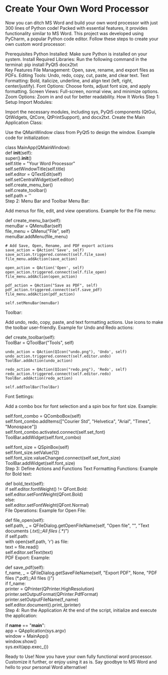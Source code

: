 # Create Your Own Word Processor
Now you can ditch MS Word and build your own word processor with just 300 lines of Python code! Packed with essential features, it provides functionality similar to MS Word.
This project was developed using PyCharm, a popular Python code editor. Follow these steps to create your own custom word processor:

Prerequisites
Python Installed: Make sure Python is installed on your system.
Install Required Libraries: Run the following command in the terminal:
pip install PyQt5 docx2txt  
Key Features
File Management: Open, save, rename, and export files as PDFs.
Editing Tools: Undo, redo, copy, cut, paste, and clear text.
Text Formatting: Bold, italicize, underline, and align text (left, right, center/justify).
Font Options: Choose fonts, adjust font size, and apply formatting.
Screen Views: Full-screen, normal view, and minimize options.
Zoom Options: Zoom in and out for better readability.
How It Works
Step 1: Setup
Import Modules:

Import the necessary modules, including sys, PyQt5 components (QtGui, QtWidgets, QtCore, QtPrintSupport), and docx2txt.
Create the Main Application Class:

Use the QMainWindow class from PyQt5 to design the window.
Example code for initialization:

class MainApp(QMainWindow):  
    def __init__(self):  
        super().__init__()  
        self.title = "Your Word Processor"  
        self.setWindowTitle(self.title)  
        self.editor = QTextEdit(self)  
        self.setCentralWidget(self.editor)  
        self.create_menu_bar()  
        self.create_toolbar()  
        self.path = ''  
Step 2: Menu Bar and Toolbar
Menu Bar:

Add menus for file, edit, and view operations.
Example for the File menu:

def create_menu_bar(self):  
    menuBar = QMenuBar(self)  
    file_menu = QMenu("File", self)  
    menuBar.addMenu(file_menu)  

    # Add Save, Open, Rename, and PDF export actions  
    save_action = QAction('Save', self)  
    save_action.triggered.connect(self.file_save)  
    file_menu.addAction(save_action)  

    open_action = QAction('Open', self)  
    open_action.triggered.connect(self.file_open)  
    file_menu.addAction(open_action)  

    pdf_action = QAction("Save as PDF", self)  
    pdf_action.triggered.connect(self.save_pdf)  
    file_menu.addAction(pdf_action)  

    self.setMenuBar(menuBar)  
Toolbar:

Add undo, redo, copy, paste, and text formatting actions.
Use icons to make the toolbar user-friendly.
Example for Undo and Redo actions:

def create_toolbar(self):  
    ToolBar = QToolBar("Tools", self)  

    undo_action = QAction(QIcon("undo.png"), 'Undo', self)  
    undo_action.triggered.connect(self.editor.undo)  
    ToolBar.addAction(undo_action)  

    redo_action = QAction(QIcon("redo.png"), 'Redo', self)  
    redo_action.triggered.connect(self.editor.redo)  
    ToolBar.addAction(redo_action)  

    self.addToolBar(ToolBar)  
Font Settings:

Add a combo box for font selection and a spin box for font size.
Example:

self.font_combo = QComboBox(self)  
self.font_combo.addItems(["Courier Std", "Helvetica", "Arial", "Times", "Monospace"])  
self.font_combo.activated.connect(self.set_font)  
ToolBar.addWidget(self.font_combo)  

self.font_size = QSpinBox(self)  
self.font_size.setValue(12)  
self.font_size.valueChanged.connect(self.set_font_size)  
ToolBar.addWidget(self.font_size)  
Step 3: Define Actions and Functions
Text Formatting Functions:
Example for Bold text:

def bold_text(self):  
    if self.editor.fontWeight() != QFont.Bold:  
        self.editor.setFontWeight(QFont.Bold)  
    else:  
        self.editor.setFontWeight(QFont.Normal)  
File Operations:
Example for Open File:

def file_open(self):  
    self.path, _ = QFileDialog.getOpenFileName(self, "Open file", "", "Text documents (*.txt);;All files (*.*)")  
    if self.path:  
        with open(self.path, 'r') as file:  
            text = file.read()  
            self.editor.setText(text)  
PDF Export:
Example:

def save_pdf(self):  
    f_name, _ = QFileDialog.getSaveFileName(self, "Export PDF", None, "PDF files (*.pdf);;All files ()")  
    if f_name:  
        printer = QPrinter(QPrinter.HighResolution)  
        printer.setOutputFormat(QPrinter.PdfFormat)  
        printer.setOutputFileName(f_name)  
        self.editor.document().print_(printer)  
Step 4: Run the Application
At the end of the script, initialize and execute the application:

if __name__ == "__main__":  
   app = QApplication(sys.argv)  
   window = MainApp()  
   window.show()  
   sys.exit(app.exec_())  
   
Ready to Use!
Now you have your own fully functional word processor. Customize it further, or enjoy using it as is. Say goodbye to MS Word and hello to your personal Word alternative!
